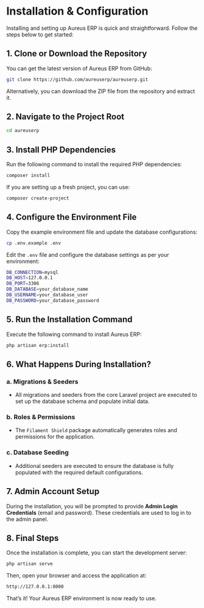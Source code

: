 # Installation & Configuration

Installing and setting up Aureus ERP is quick and straightforward. Follow the steps below to get started:

## 1. Clone or Download the Repository

You can get the latest version of Aureus ERP from GitHub:

```bash
git clone https://github.com/aureuserp/aureuserp.git
```

Alternatively, you can download the ZIP file from the repository and extract it.

## 2. Navigate to the Project Root

```bash
cd aureuserp
```

## 3. Install PHP Dependencies

Run the following command to install the required PHP dependencies:

```bash
composer install
```

If you are setting up a fresh project, you can use:

```bash
composer create-project
```

## 4. Configure the Environment File

Copy the example environment file and update the database configurations:

```bash
cp .env.example .env
```

Edit the `.env` file and configure the database settings as per your environment:

```bash
DB_CONNECTION=mysql
DB_HOST=127.0.0.1
DB_PORT=3306
DB_DATABASE=your_database_name
DB_USERNAME=your_database_user
DB_PASSWORD=your_database_password
```

## 5. Run the Installation Command

Execute the following command to install Aureus ERP:

```bash
php artisan erp:install
```

## 6. What Happens During Installation?

### a. Migrations & Seeders

- All migrations and seeders from the core Laravel project are executed to set up the database schema and populate initial data.

### b. Roles & Permissions

- The `Filament Shield` package automatically generates roles and permissions for the application.

### c. Database Seeding

- Additional seeders are executed to ensure the database is fully populated with the required default configurations.

## 7. Admin Account Setup

During the installation, you will be prompted to provide **Admin Login Credentials** (email and password). These credentials are used to log in to the admin panel.

## 8. Final Steps

Once the installation is complete, you can start the development server:

```bash
php artisan serve
```

Then, open your browser and access the application at:

```bash
http://127.0.0.1:8000
```

That’s it! Your Aureus ERP environment is now ready to use.
